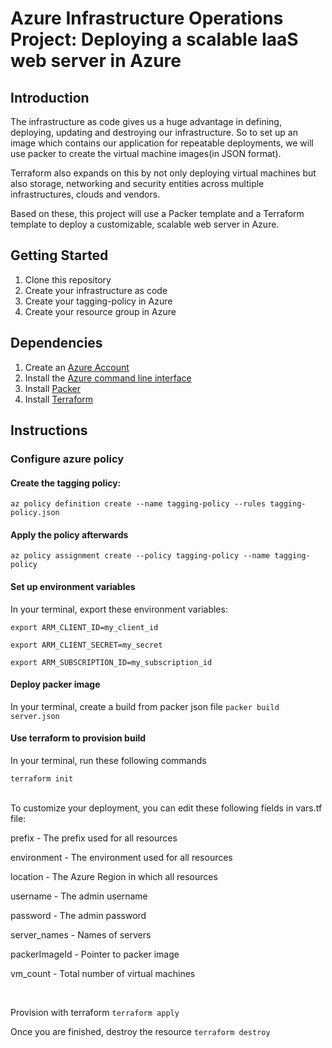 # Azure Infrastructure Operations Project: Deploying a scalable IaaS web server in Azure

## Introduction

The infrastructure as code gives us a huge advantage in defining, deploying, updating and destroying our infrastructure. So to set up an image which contains our application for repeatable deployments, we will use packer to create the virtual machine images(in JSON format).

Terraform also expands on this by not only deploying virtual machines but also storage, networking and security entities across multiple infrastructures, clouds and vendors.

Based on these, this project will use a Packer template and a Terraform template to deploy a customizable, scalable web server in Azure.

## Getting Started

1. Clone this repository
2. Create your infrastructure as code
3. Create your tagging-policy in Azure
4. Create your resource group in Azure

## Dependencies

1. Create an [Azure Account](https://portal.azure.com) 
2. Install the [Azure command line interface](https://docs.microsoft.com/en-us/cli/azure/install-azure-cli?view=azure-cli-latest)
3. Install [Packer](https://www.packer.io/downloads)
4. Install [Terraform](https://www.terraform.io/downloads.html)

## Instructions

### Configure azure policy
#### Create the tagging policy:
``az policy definition create --name tagging-policy --rules tagging-policy.json``
#### Apply the policy afterwards
``az policy assignment create --policy tagging-policy --name tagging-policy
``

#### Set up environment variables
In your terminal, export these environment variables:

``export ARM_CLIENT_ID=my_client_id``

``export ARM_CLIENT_SECRET=my_secret``

``export ARM_SUBSCRIPTION_ID=my_subscription_id``

#### Deploy packer image
In your terminal, create a build from packer json file
``packer build server.json``

#### Use terraform to provision build
In your terminal, run these following commands 

``terraform init``

<br>
To customize your deployment, you can edit these following fields in vars.tf file:

prefix - The prefix used for all resources

environment - The environment used for all resources

location - The Azure Region in which all resources

username - The admin username

password - The admin password 

server_names - Names of servers

packerImageId - Pointer to packer image

vm_count - Total number of virtual machines

<br>

Provision with terraform
``terraform apply``

Once you are finished, destroy the resource
``terraform destroy``

